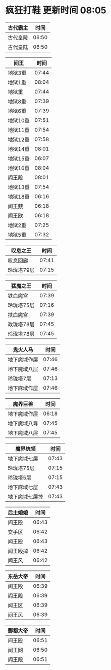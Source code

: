 # 疯狂打鞋 更新时间 08:05

| 古代霸主   | 时间    |
|--------|-------|
| 古代皇陵 | 06:50 |
| 古代皇陆 | 06:50 |

| 间王   | 时间    |
|--------|-------|
| 地狱3重 | 07:44 |
| 地狱1重 | 08:04 |
| 地狱重 | 07:44 |
| 地狱8重 | 07:39 |
| 地狱6重 | 07:39 |
| 地狱10重 | 07:51 |
| 地狱11重 | 07:54 |
| 地狱12重 | 07:58 |
| 地狱14重 | 08:01 |
| 地狱15重 | 06:07 |
| 地狱16重 | 08:04 |
| 阎王殿 | 08:01 |
| 地狱13重 | 07:54 |
| 地狱18重 | 06:16 |
| 间王兢 | 06:18 |
| 闻王欧 | 06:18 |
| 地狱2重 | 07:25 |
| 地狱5重 | 07:32 |

| 叹息之王   | 时间    |
|--------|-------|
| 叹息回廊 | 07:41 |
| 玲珑塔79层 | 07:15 |

| 猛魔之王   | 时间    |
|--------|-------|
| 铁血魔宫 | 07:39 |
| 玲珑塔75层 | 07:16 |
| 扶血魔宫 | 07:39 |
| 政珑塔78层 | 07:45 |
| 玲珑塔78层 | 07:45 |

| 鬼火人马   | 时间    |
|--------|-------|
| 地下魔域作层 | 07:46 |
| 地下魔域八层 | 07:46 |
| 玲珑塔7层 | 07:13 |
| 地下麻域作层 | 07:46 |

| 魔界巨兽   | 时间    |
|--------|-------|
| 地下魔域作层 | 06:18 |
| 地下魔域八导 | 07:45 |
| 地下魔域八层 | 07:45 |

| 魔界统领   | 时间    |
|--------|-------|
| 地下魔域七层 | 07:43 |
| 玲珑塔75层 | 07:15 |
| 玲珑塔5层 | 07:15 |
| 地下麻域七层 | 07:43 |
| 地下魔域七层掉 | 07:43 |

| 后土娘娘   | 时间    |
|--------|-------|
| 间王殴 | 06:43 |
| 交手区 | 06:42 |
| 闻王殴 | 06:43 |
| 闻王殴掉 | 06:42 |
| 闻王风 | 06:42 |

| 东岳大帝   | 时间    |
|--------|-------|
| 间王殴 | 06:39 |
| 阎王殿 | 06:39 |
| 闻王区 | 06:39 |
| 间王风 | 06:39 |

| 酆都大帝   | 时间    |
|--------|-------|
| 间王殴 | 06:51 |
| 间王网 | 06:50 |
| 阎王殿 | 06:51 |